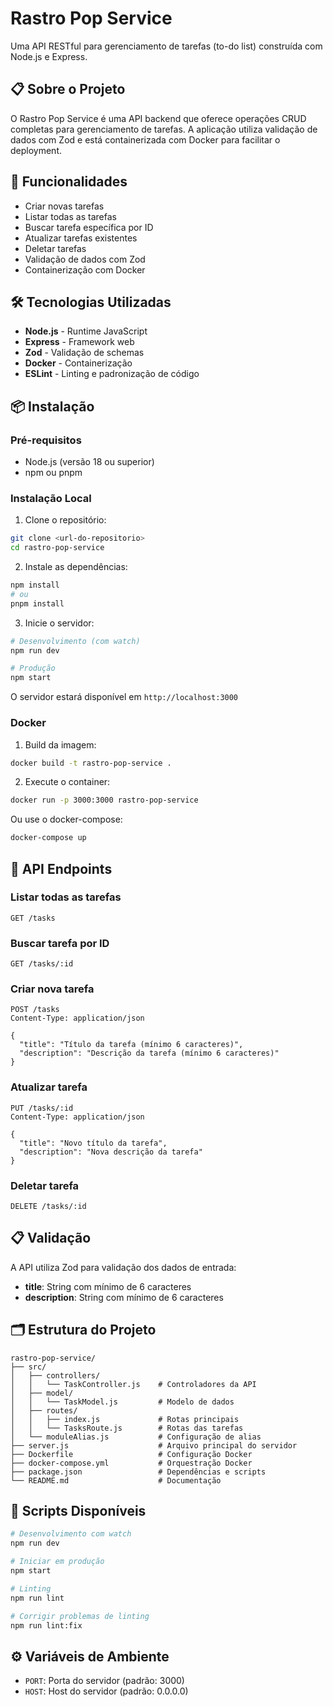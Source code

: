 # Rastro Pop Service

Uma API RESTful para gerenciamento de tarefas (to-do list) construída com Node.js e Express.

## 📋 Sobre o Projeto

O Rastro Pop Service é uma API backend que oferece operações CRUD completas para gerenciamento de tarefas. A aplicação utiliza validação de dados com Zod e está containerizada com Docker para facilitar o deployment.

## 🚀 Funcionalidades

- Criar novas tarefas
- Listar todas as tarefas
- Buscar tarefa específica por ID
- Atualizar tarefas existentes
- Deletar tarefas
- Validação de dados com Zod
- Containerização com Docker

## 🛠️ Tecnologias Utilizadas

- **Node.js** - Runtime JavaScript
- **Express** - Framework web
- **Zod** - Validação de schemas
- **Docker** - Containerização
- **ESLint** - Linting e padronização de código

## 📦 Instalação

### Pré-requisitos

- Node.js (versão 18 ou superior)
- npm ou pnpm

### Instalação Local

1. Clone o repositório:
```bash
git clone <url-do-repositorio>
cd rastro-pop-service
```

2. Instale as dependências:
```bash
npm install
# ou
pnpm install
```

3. Inicie o servidor:
```bash
# Desenvolvimento (com watch)
npm run dev

# Produção
npm start
```

O servidor estará disponível em `http://localhost:3000`

### Docker

1. Build da imagem:
```bash
docker build -t rastro-pop-service .
```

2. Execute o container:
```bash
docker run -p 3000:3000 rastro-pop-service
```

Ou use o docker-compose:
```bash
docker-compose up
```

## 📡 API Endpoints

### Listar todas as tarefas
```http
GET /tasks
```

### Buscar tarefa por ID
```http
GET /tasks/:id
```

### Criar nova tarefa
```http
POST /tasks
Content-Type: application/json

{
  "title": "Título da tarefa (mínimo 6 caracteres)",
  "description": "Descrição da tarefa (mínimo 6 caracteres)"
}
```

### Atualizar tarefa
```http
PUT /tasks/:id
Content-Type: application/json

{
  "title": "Novo título da tarefa",
  "description": "Nova descrição da tarefa"
}
```

### Deletar tarefa
```http
DELETE /tasks/:id
```

## 📋 Validação

A API utiliza Zod para validação dos dados de entrada:

- **title**: String com mínimo de 6 caracteres
- **description**: String com mínimo de 6 caracteres

## 🗂️ Estrutura do Projeto

```
rastro-pop-service/
├── src/
│   ├── controllers/
│   │   └── TaskController.js    # Controladores da API
│   ├── model/
│   │   └── TaskModel.js         # Modelo de dados
│   ├── routes/
│   │   ├── index.js             # Rotas principais
│   │   └── TasksRoute.js        # Rotas das tarefas
│   └── moduleAlias.js           # Configuração de alias
├── server.js                    # Arquivo principal do servidor
├── Dockerfile                   # Configuração Docker
├── docker-compose.yml           # Orquestração Docker
├── package.json                 # Dependências e scripts
└── README.md                    # Documentação
```

## 🔧 Scripts Disponíveis

```bash
# Desenvolvimento com watch
npm run dev

# Iniciar em produção
npm start

# Linting
npm run lint

# Corrigir problemas de linting
npm run lint:fix
```

## ⚙️ Variáveis de Ambiente

- `PORT`: Porta do servidor (padrão: 3000)
- `HOST`: Host do servidor (padrão: 0.0.0.0)
